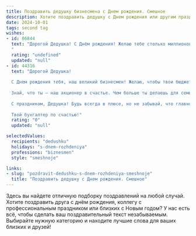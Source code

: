 ```yaml
---
title: Поздравить дедушку бизнесмена c Днем рождения. Смешное
description: Хотите поздравить дедушку c Днем рождения или другим праздником? Наш ИИ создаст незабываемое поздравление, а вы обязательно выделитесь среди других.  
date: 2024-10-01
tags: second tag
wishes:
- id: 86844
  text: "Дорогой Дедушка! С Днём рождения! Желаю тебе столько миллионов, чтобы ты смог купить не только яхту, но и целую армию специалистов по чистке этой яхты от следов твоего внука (шутка, конечно!).  Пусть твой бизнес процветает, как пышный огород после обильного дождя, а конкуренты завидуют молча, из-за завала из собственных неудач!  Здоровья тебе крепкого, как бетонный фундамент твоей бизнес-империи, и настроения – веселее, чем отчёт о рекордной прибыли!
  "
  rating: "undefined"
  updated: "null"
- id: 44316
  text: "Дорогой Дедушка!
  
  С Днем рождения тебя, наш великий бизнесмен! Желаю, чтобы твои бюджеты всегда сходились, а прибыли только росли, как твоя коллекция шуток! Пусть каждый проект будет как хорошая шутка — понятен всем, но всегда с неожиданным поворотом.
  
  Знай, что ты — наш акционер в счастье. Чем больше ты делаешь для семьи, тем больше дивидендов в любви и уважении! Желаю удачных сделок, льготных условий от судьбы и чтобы на твоем пути не встречались конкуренты — только верные друзья на инвестиций в радость!
  
  С праздником, Дедушка! Будь всегда в плюсе, но не забывай, что главное в жизни — не бизнес, а улыбка на лице!
  
  Твой бухгалтер по счастью!"
  rating: "0"
  updated: "null"

selectedValues:
  recipients: "dedushku"
  holidays: "s-dnem-rozhdeniya"
  professions: "biznesmen"
  style: "smeshnoje"

links:
- slug: "pozdravit-dedushku-s-dnem-rozhdeniya-smeshnoje"
  title: "Поздравить дедушку c Днем рождения. Смешное"
---
```


Здесь вы найдете отличную подборку поздравлений на любой случай. 
Хотите поздравить друга с днём рождения, коллегу с профессиональным праздником или близких с Новым годом? У нас есть всё, чтобы сделать ваш поздравительный текст незабываемым. Выбирайте нужную категорию и находите лучшие слова для ваших близких и друзей!

